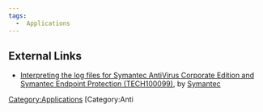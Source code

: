 ```yaml
---
tags:
  -  Applications
---
```

## External Links

- [Interpreting the log files for Symantec AntiVirus Corporate Edition
  and Symantec Endpoint Protection
  (TECH100099)](http://www.symantec.com/business/support/index?page=content&id=TECH100099),
  by [Symantec](symantec.md)

[Category:Applications](category:applications.md) [Category:Anti
